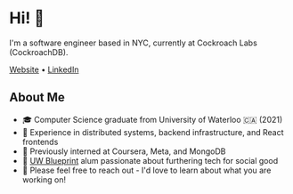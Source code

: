 # Hi! 👋

I'm a software engineer based in NYC, currently at Cockroach Labs (CockroachDB).

[Website](www.xinhaoz.github.io) • [LinkedIn](https://www.linkedin.com/in/xinhao-zhang/)

## About Me
- 🎓 Computer Science graduate from University of Waterloo 🇨🇦 (2021)
- 🔧 Experience in distributed systems, backend infrastructure, and React frontends
- 💼 Previously interned at Coursera, Meta, and MongoDB
- 🌱 [UW Blueprint](https://uwblueprint.org/) alum passionate about furthering tech for social good
- 🤝 Please feel free to reach out - I'd love to learn about what you are working on!
